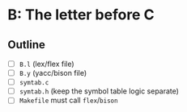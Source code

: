 # B: The letter before C

## Outline

- [ ] `B.l` (lex/flex file)
- [ ] `B.y` (yacc/bison file)
- [ ] `symtab.c`
- [ ] `symtab.h` (keep the symbol table logic separate)
- [ ] `Makefile` must call `flex`/`bison`